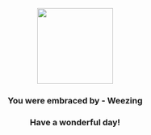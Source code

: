 <p align="center">
    <img src="https://raw.githubusercontent.com/PokeAPI/sprites/master/sprites/pokemon/110.png" width="150" height="150">
</p>
<h3 align="center">You were embraced by - <b>Weezing</b></h3>
<h3 align="center">Have a wonderful day!</h3>
